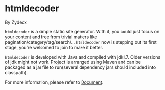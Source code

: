 # htmldecoder

By Zydecx

`htmldecoder` is a simple static site generator. With it, you could just focus on your content and free from trivial matters like pagination/category/tag/search/... `htmldecoder` now is stepping out its first stage, you're welcomed to join to make it better.

`htmldecoder` is developed with Java and compiled with jdk1.7. Older versions of jdk might not work. Project is arranged using Maven and can be packaged as a jar file to run(several dependency jars should included into classpath).

For more information, please refer to [Document](zydecx.github.io/htmldecoder).

